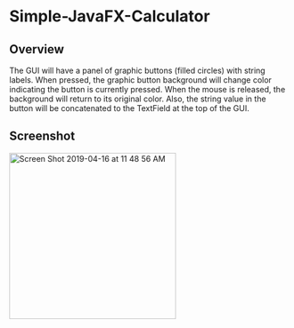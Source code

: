 # Simple-JavaFX-Calculator
## Overview
The GUI will have a panel of graphic buttons (filled circles) with string labels. When pressed, the graphic button background will change color indicating the button is currently pressed. When the mouse is released, the background will return to its original color. Also, the string value in the button will be concatenated to the TextField at the top of the GUI. 
## Screenshot
<img width="299" alt="Screen Shot 2019-04-16 at 11 48 56 AM" src="https://user-images.githubusercontent.com/42554547/56224510-b9eb7c00-603d-11e9-8e3b-ff34118af85e.png">
